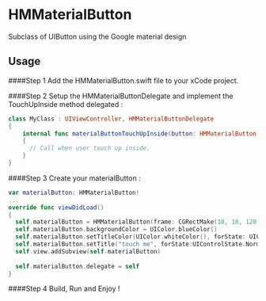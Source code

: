 HMMaterialButton
===========

Subclass of UIButton using the Google material design


## Usage

####Step 1 Add the HMMaterialButton.swift file to your xCode project.

####Step 2 Setup the HMMaterialButtonDelegate and implement the TouchUpInside method delegated :
```swift
class MyClass : UIViewController, HMMaterialButtonDelegate
{
    internal func materialButtonTouchUpInside(button: HMMaterialButton)
    {
      // Call when user touch up inside.
    }
}
```

####Step 3 Create your materialButton :
```swift
var materialButton: HMMaterialButton!
...
override func viewDidLoad()
{
  self.materialButton = HMMaterialButton(frame: CGRectMake(10, 10, 120, 40))
  self.materialButton.backgroundColor = UIColor.blueColor()
  self.materialButton.setTitleColor(UIColor.whiteColor(), forState: UIControlState.Normal)
  self.materialButton.setTitle("touch me", forState:UIControlState.Normal)
  self.view.addSubview(self.materialButton)
  
  self.materialButton.delegate = self
}
```

####Step 4 Build, Run and Enjoy !
